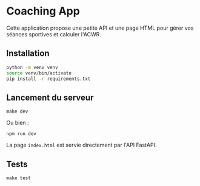 # Coaching App

Cette application propose une petite API et une page HTML pour gérer vos séances sportives et calculer l'ACWR.

## Installation

```bash
python -m venv venv
source venv/bin/activate
pip install -r requirements.txt
```

## Lancement du serveur

```
make dev
```
Ou bien :
```
npm run dev
```

La page `index.html` est servie directement par l'API FastAPI.

## Tests

```
make test
```
